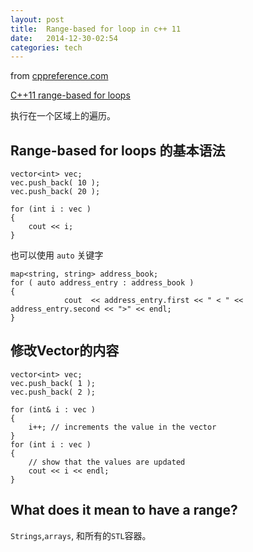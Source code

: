 ```yaml
---
layout: post
title:  Range-based for loop in c++ 11  
date:   2014-12-30-02:54  
categories: tech
---
```


from [cppreference.com](http://en.cppreference.com/w/)  

[C++11 range-based for loops](http://www.cprogramming.com/c++11/c++11-ranged-for-loop.html)  

执行在一个区域上的遍历。  

## Range-based for loops 的基本语法  

	vector<int> vec;
	vec.push_back( 10 );
	vec.push_back( 20 );
	 
	for (int i : vec )
	{
	    cout << i;
	}
		
也可以使用 `auto` 关键字  

	map<string, string> address_book;
	for ( auto address_entry : address_book )
	{
	            cout  << address_entry.first << " < " << address_entry.second << ">" << endl;
	}

## 修改Vector的内容  

	vector<int> vec;
	vec.push_back( 1 );
	vec.push_back( 2 );
	 
	for (int& i : vec )
	{
	    i++; // increments the value in the vector
	}
	for (int i : vec )
	{
	    // show that the values are updated
	    cout << i << endl;
	}
		
## What does it mean to have a range?  
`Strings`,`arrays`, 和所有的`STL`容器。
